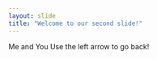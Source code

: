 ```yaml
---
layout: slide
title: "Welcome to our second slide!"
---
```

Me and You
Use the left arrow to go back!
